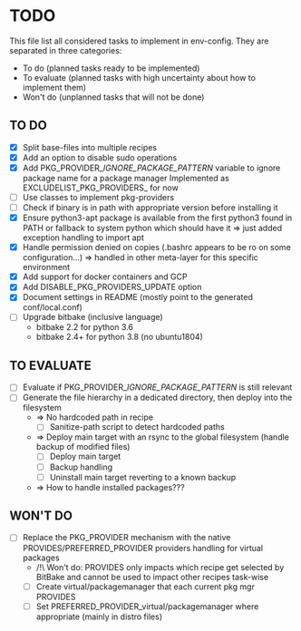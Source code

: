 # TODO

This file list all considered tasks to implement in env-config. They are
separated in three categories:
- To do (planned tasks ready to be implemented)
- To evaluate (planned tasks with high uncertainty about how to implement them)
- Won't do (unplanned tasks that will not be done)

## TO DO

- [x] Split base-files into multiple recipes
- [x] Add an option to disable sudo operations
- [x] Add PKG_PROVIDER_<pkgprov>_IGNORE_PACKAGE_PATTERN_<pkg> variable to ignore package name for a package manager
      Implemented as EXCLUDELIST_PKG_PROVIDERS_<pkg> for now
- [ ] Use classes to implement pkg-providers
- [ ] Check if binary is in path with appropriate version before installing it
- [x] Ensure python3-apt package is available from the first python3 found in
      PATH or fallback to system python which should have it
      => just added exception handling to import apt
- [x] Handle permission denied on copies (.bashrc appears to be ro on some configuration...)
      => handled in other meta-layer for this specific environment
- [x] Add support for docker containers and GCP
- [x] Add DISABLE_PKG_PROVIDERS_UPDATE option
- [x] Document settings in README (mostly point to the generated conf/local.conf)
- [ ] Upgrade bitbake (inclusive language)
  - bitbake 2.2 for python 3.6
  - bitbake 2.4+ for python 3.8 (no ubuntu1804)

## TO EVALUATE

- [ ] Evaluate if PKG_PROVIDER_<pkgprov>_IGNORE_PACKAGE_PATTERN_<pkg> is still relevant
- [ ] Generate the file hierarchy in a dedicated directory, then deploy into the filesystem
  - => No hardcoded path in recipe
    - [ ] Sanitize-path script to detect hardcoded paths
  - => Deploy main target with an rsync to the global filesystem (handle backup of modified files)
    - [ ] Deploy main target
    - [ ] Backup handling
    - [ ] Uninstall main target reverting to a known backup
  - => How to handle installed packages???

## WON'T DO

- [ ] Replace the PKG_PROVIDER mechanism with the native PROVIDES/PREFERRED_PROVIDER providers handling for virtual packages
  - /!\ Won't do: PROVIDES only impacts which recipe get selected by BitBake and cannot be used to impact other recipes task-wise
  - [ ] Create virtual/packagemanager that each current pkg mgr PROVIDES
  - [ ] Set PREFERRED_PROVIDER_virtual/packagemanager where appropriate (mainly in distro files)
